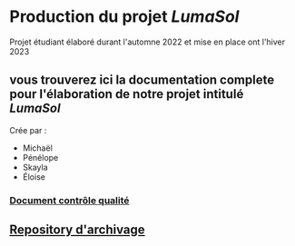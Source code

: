 # Production du projet *LumaSol*
Projet étudiant élaboré durant l'automne 2022 et mise en place ont l'hiver 2023

## vous trouverez ici la documentation complete pour l'élaboration de notre projet intitulé *LumaSol*
Crée par :
- Michaël
- Pénélope
- Skayla
- Éloise
### [Document contrôle qualité](https://cmontmorency365-my.sharepoint.com/:w:/g/personal/1750998_cmontmorency_qc_ca/Ef8Lct-499VKsOl8u4_7FswBBOHQk-yDQWOIMBG2w9FjMQ?e=UYjqwy)

## [Repository d'archivage](https://github.com/Kawabongaaa/archive_lumasol)
